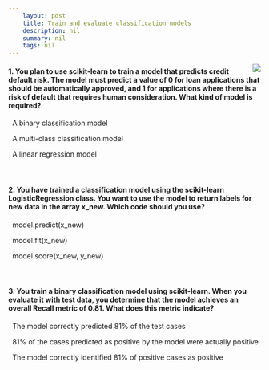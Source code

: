 ```yaml
---
    layout: post
    title: Train and evaluate classification models 
    description: nil
    summary: nil
    tags: nil
---
```



 <a target="_blank" href="https://docs.microsoft.com/en-us/learn/modules/train-evaluate-classification-models/3-knowledge-check/"><i class="fas fa-external-link-alt"></i> </a>
 <img align="right" src="https://docs.microsoft.com/en-us/learn/achievements/train-and-evaluate-classification-models.svg">
####  1. You plan to use scikit-learn to train a model that predicts credit default risk. The model must predict a value of 0 for loan applications that should be automatically approved, and 1 for applications where there is a risk of default that requires human consideration. What kind of model is required?


<i class='fas fa-check-square' style='color: Dodgerblue;'></i> &nbsp;&nbsp;A binary classification model

<i class='far fa-square'></i> &nbsp;&nbsp;A multi-class classification model

<i class='far fa-square'></i> &nbsp;&nbsp;A linear regression model
<br />
<br />
<br />

####  2. You have trained a classification model using the scikit-learn LogisticRegression class. You want to use the model to return labels for new data in the array x_new. Which code should you use?


<i class='fas fa-check-square' style='color: Dodgerblue;'></i> &nbsp;&nbsp;model.predict(x_new)

<i class='far fa-square'></i> &nbsp;&nbsp;model.fit(x_new)

<i class='far fa-square'></i> &nbsp;&nbsp;model.score(x_new, y_new)
<br />
<br />
<br />

####  3. You train a binary classification model using scikit-learn. When you evaluate it with test data, you determine that the model achieves an overall Recall metric of 0.81. What does this metric indicate?


<i class='far fa-square'></i> &nbsp;&nbsp;The model correctly predicted 81\% of the test cases

<i class='far fa-square'></i> &nbsp;&nbsp;81\% of the cases predicted as positive by the model were actually positive

<i class='fas fa-check-square' style='color: Dodgerblue;'></i> &nbsp;&nbsp;The model correctly identified 81\% of positive cases as positive
<br />
<br />
<br />
